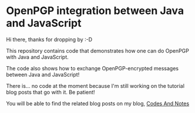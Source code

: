  
# OpenPGP integration between Java and JavaScript

Hi there, thanks for dropping by :-D

This repository contains code that demonstrates how one can do OpenPGP with Java and JavaScript.

The code also shows how to exchange OpenPGP-encrypted messages between Java and JavaScript! 

There is... no code at the moment because I'm still working on the tutorial blog posts that go with it. Be patient!

You will be able to find the related blog posts on my blog, [Codes And Notes](https://codesandnotes.be)
